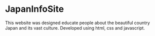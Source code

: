 # JapanInfoSite
This website was designed educate people about the beautiful country Japan and its vast culture. Developed using html, css and javascript.
